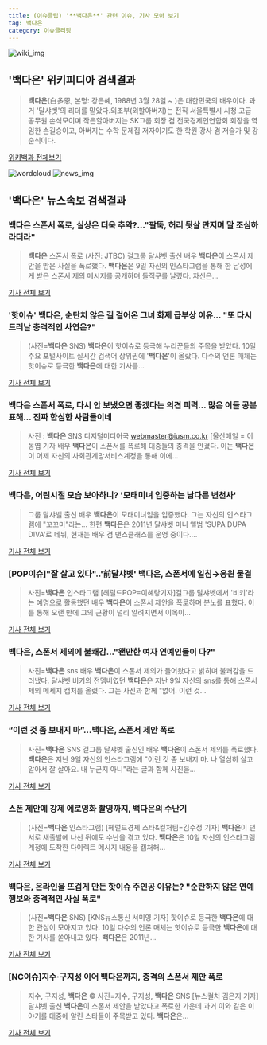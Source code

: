 ```yaml
---
title: (이슈클립) '**백다은**' 관련 이슈, 기사 모아 보기
tag: 백다은
category: 이슈클리핑
---
```

![wiki_img](https://user-images.githubusercontent.com/42597476/44503234-41136a80-a6d0-11e8-9071-6fc6418eafe4.png)
## **'**백다은**'** 위키피디아 검색결과
>**백다은**(白多恩, 본명: 강은혜, 1988년 3월 28일 ~ )은 대한민국의 배우이다. 과거 '달샤벳'의 리더를 맡았다.외조부(외할아버지)는 전직 서울특별시 시청 고급 공무원 손석모이며 작은할아버지는 SK그룹 회장 겸 전국경제인연합회 회장을 역임한 손길승이고, 아버지는 수학 문제집 저자이기도 한 학원 강사 겸 저술가 및 강순식이다.

<a href="https://ko.wikipedia.org/wiki/백다은" target="_blank">위키백과 전체보기</a>

![wordcloud](https://s3.ap-northeast-2.amazonaws.com/lyrics101-wordcloud/2018-09-10-1536569076.png)
![news_img](https://user-images.githubusercontent.com/42597476/44507050-1206f400-a6e4-11e8-8d98-7ffbfebb353f.png)
## **'**백다은**'** 뉴스속보 검색결과
### **백다은** 스폰서 폭로, 실상은 더욱 추악?…"팔뚝, 허리 뒷살 만지며 말 조심하라더라"

>**백다은** 스폰서 폭로 (사진: JTBC) 걸그룹 달샤벳 출신 배우 **백다은**이 스폰서 제안을 받은 사실을 폭로했다. **백다은**은 9일 자신의 인스타그램을 통해 한 남성에게 받은 스폰서 제의 메시지를 공개하며 돌직구를 날렸다. 자신은...

<a href="http://www.jemin.com/news/articleView.html?idxno=538095" target="_blank">기사 전체 보기</a>

### '핫이슈' **백다은**, 순탄치 않은 길 걸어온 그녀 화제 급부상 이유... "또 다시 드러날 충격적인 사연은?"

>(사진=**백다은** SNS) **백다은**이 핫이슈로 등극해 누리꾼들의 주목을 받았다. 10일 주요 포털사이트 실시간 검색어 상위권에 '**백다은**'이 올랐다.  다수의 언론 매체는 핫이슈로 등극한 **백다은**에 대한 기사를...

<a href="http://www.siminilbo.co.kr/news/articleView.html?idxno=579135" target="_blank">기사 전체 보기</a>

### **백다은** 스폰서 폭로, 다시 안 보냈으면 좋겠다는 의견 피력... 많은 이들 공분 표해... 진짜 한심한 사람들이네

>사진 : **백다은** SNS 디지털미디어국 webmaster@iusm.co.kr [울산매일 = 이동엽 기자 배우 **백다은**이 스폰서를 폭로해 대중들의 충격을 안겼다. 이는 **백다은**이 어제 자신의 사회관계망서비스계정을 통해 이에...

<a href="http://www.iusm.co.kr/news/articleView.html?idxno=816164" target="_blank">기사 전체 보기</a>

### **백다은**, 어린시절 모습 보아하니? '모태미녀 입증하는 남다른 변천사'

>그룹 달샤벨 출신 배우 **백다은**이 모태미녀임을 입증했다. 그는 자신의 인스타그램에 "꼬꼬미"라는... 한편 **백다은**은 2011년 달샤벳 미니 앨범 'SUPA DUPA DIVA'로 데뷔, 현재는 배우 겸 댄스클래스를 운영 중이다....

<a href="http://daily.hankooki.com/lpage/entv/201809/dh20180910165240139020.htm" target="_blank">기사 전체 보기</a>

### [POP이슈]"잘 살고 있다"..'前달샤벳' **백다은**, 스폰서에 일침→응원 물결

>사진=**백다은** 인스타그램 [헤럴드POP=이혜랑기자]걸그룹 달샤벳에서 '비키'라는 예명으로 활동했던 배우 **백다은**이 스폰서 제안을 폭로하며 분노를 표했다. 이를 통해 오랜 만에 그의 근황이 널리 알려지면서 이목이...

<a href="http://biz.heraldcorp.com/view.php?ud=201809101640485304369_1" target="_blank">기사 전체 보기</a>

### **백다은**, 스폰서 제의에 불쾌감..."왠만한 여자 연예인들이 다?"

>사진=**백다은** sns 배우 **백다은**이 스폰서 제의가 들어왔다고 밝히며 불쾌감을 드러냈다. 달샤벳 비키의 전멤버였던 **백다은**은 지난 9일 자신의 sns를 통해 스폰서 제의 메세지 캡처를 올렸다. 그는 사진과 함께 "없어. 이런 것...

<a href="http://www.gukjenews.com/news/articleView.html?idxno=989198" target="_blank">기사 전체 보기</a>

### “이런 것 좀 보내지 마”…**백다은**, 스폰서 제안 폭로

>사진=**백다은** SNS 걸그룹 달샤벳 출신인 배우 **백다은**이 스폰서 제의를 폭로했다. **백다은**은 지난 9일 자신의 인스타그램에 "이런 것 좀 보내지 마. 나 열심히 살고 알아서 잘 살아요. 내 누군지 아니"라는 글과 함께 사진을...

<a href="http://www.cine21.com/news/issue/view/?mag_id=61" target="_blank">기사 전체 보기</a>

### 스폰 제안에 강제 에로영화 촬영까지, **백다은**의 수난기

>(사진=**백다은** 인스타그램) [헤럴드경제 스타&컬처팀=김수정 기자] **백다은**이 댄서로 새출발에 나선 뒤에도 수난을 겪고 있다. **백다은**은 10일 자신의 인스타그램 계정에 도착한 다이렉트 메시지 내용을 캡처해...

<a href="http://biz.heraldcorp.com/culture/view.php?ud=201809101647475379618_1" target="_blank">기사 전체 보기</a>

### **백다은**, 온라인을 뜨겁게 만든 핫이슈 주인공 이유는? "순탄하지 않은 연예 행보와 충격적인 사실 폭로"

>(사진=**백다은** SNS) [KNS뉴스통신 서미영 기자] 핫이슈로 등극한 **백다은**에 대한 관심이 모아지고 있다. 10일 다수의 언론 매체는 핫이슈로 등극한 **백다은**에 대한 기사를 쏟아내고 있다.  **백다은**은 2011년...

<a href="http://www.kns.tv/news/articleView.html?idxno=468718" target="_blank">기사 전체 보기</a>

### [NC이슈]지수·구지성 이어 **백다은**까지, 충격의 스폰서 제안 폭로

>지수, 구지성, **백다은**     © 사진=지수, 구지성, **백다은** SNS [뉴스컬처 김은지 기자]달샤벳 출신 **백다은**이 스폰서 제안을 받았다고 폭로한 가운데 과거 이와 같은 이야기를 대중에 알린 스타들이 주목받고 있다. **백다은**은...

<a href="http://www.newsculture.tv/sub_read.html?uid=141569&section=sc227" target="_blank">기사 전체 보기</a>


